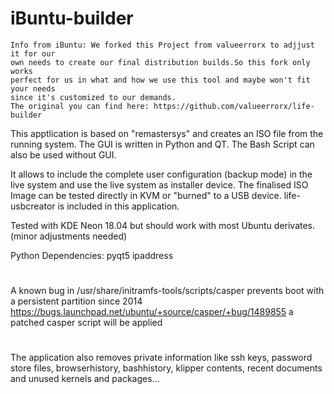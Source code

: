 # iBuntu-builder

```
Info from iBuntu: We forked this Project from valueerrorx to adjjust it for our
own needs to create our final distribution builds.So this fork only works
perfect for us in what and how we use this tool and maybe won't fit your needs
since it's customized to our demands.
The original you can find here: https://github.com/valueerrorx/life-builder
```

This apptlication is based on "remastersys" and creates an ISO file from the running system.
The GUI is written in Python and QT.
The Bash Script can also be used without GUI.

It allows to include the complete user configuration (backup mode) in the live system and use the live system as installer device.
The finalised ISO Image can be tested directly in KVM or "burned" to a USB device.
life-usbcreator is included in this application.

Tested with KDE Neon 18.04 but should work with most Ubuntu derivates. (minor adjustments needed)

Python Dependencies:
pyqt5
ipaddress
#
A known bug in /usr/share/initramfs-tools/scripts/casper prevents boot with a persistent partition since 2014
https://bugs.launchpad.net/ubuntu/+source/casper/+bug/1489855
a patched casper script will be applied

#
The application also removes private information like ssh keys, password store files, browserhistory, bashhistory, klipper contents, recent documents and unused kernels and packages...
